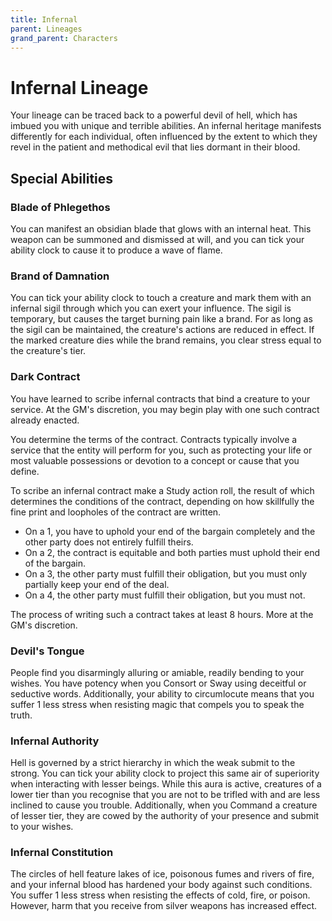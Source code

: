 ```yaml
---
title: Infernal
parent: Lineages
grand_parent: Characters
---
```


# Infernal Lineage
Your lineage can be traced back to a powerful devil of hell, which has imbued you with unique and terrible abilities. An infernal heritage manifests differently for each individual, often influenced by the extent to which they revel in the patient and methodical evil that lies dormant in their blood.

## Special Abilities

### Blade of Phlegethos
You can manifest an obsidian blade that glows with an internal heat. This weapon can be summoned and dismissed at will, and you can tick your ability clock to cause it to produce a wave of flame.

### Brand of Damnation
You can tick your ability clock to touch a creature and mark them with an infernal sigil through which you can exert your influence. The sigil is temporary, but causes the target burning pain like a brand. For as long as the sigil can be maintained, the creature's actions are reduced in effect. If the marked creature dies while the brand remains, you clear stress equal to the creature's tier.

### Dark Contract
You have learned to scribe infernal contracts that bind a creature to your service. At the GM's discretion, you may begin play with one such contract already enacted.

You determine the terms of the contract. Contracts typically involve a service that the entity will perform for you, such as protecting your life or most valuable possessions or devotion to a concept or cause that you define.

To scribe an infernal contract make a Study action roll, the result of which determines the conditions of the contract, depending on how skillfully the fine print and loopholes of the contract are written.
* On a 1, you have to uphold your end of the bargain completely and the other party does not entirely fulfill theirs.
* On a 2, the contract is equitable and both parties must uphold their end of the bargain.
* On a 3, the other party must fulfill their obligation, but you must only partially keep your end of the deal.
* On a 4, the other party must fulfill their obligation, but you must not.

The process of writing such a contract takes at least 8 hours. More at the GM's discretion.

### Devil's Tongue
People find you disarmingly alluring or amiable, readily bending to your wishes. You have potency when you Consort or Sway using deceitful or seductive words. Additionally, your ability to circumlocute means that you suffer 1 less stress when resisting magic that compels you to speak the truth.

### Infernal Authority
Hell is governed by a strict hierarchy in which the weak submit to the strong. You can tick your ability clock to project this same air of superiority when interacting with lesser beings. While this aura is active, creatures of a lower tier than you recognise that you are not to be trifled with and are less inclined to cause you trouble. Additionally, when you Command a creature of lesser tier, they are cowed by the authority of your presence and submit to your wishes.

### Infernal Constitution
The circles of hell feature lakes of ice, poisonous fumes and rivers of fire, and your infernal blood has hardened your body against such conditions. You suffer 1 less stress when resisting the effects of cold, fire, or poison. However, harm that you receive from silver weapons has increased effect.
